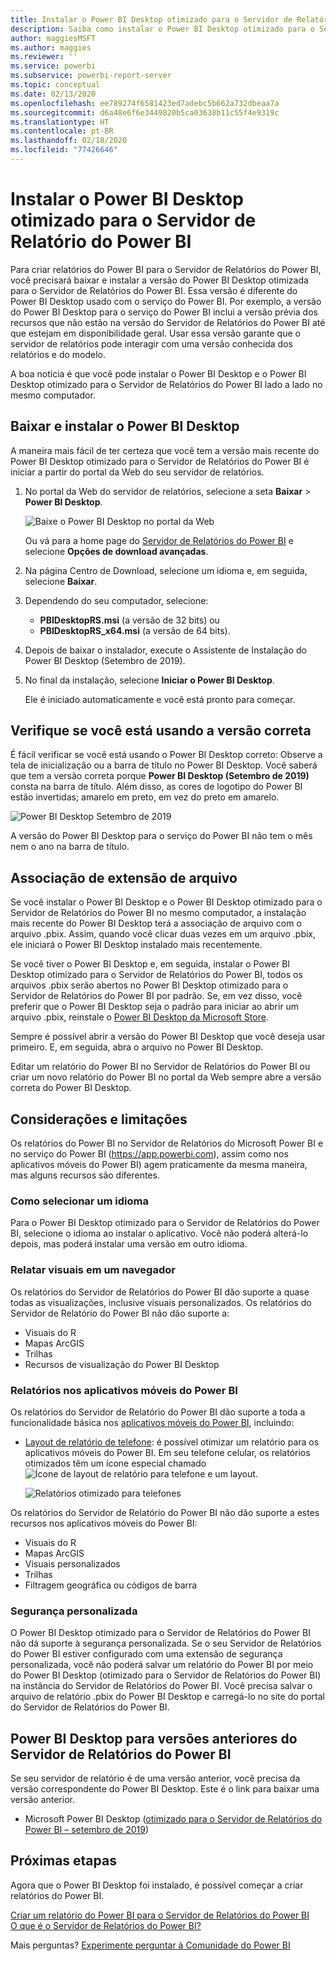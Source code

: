 ```yaml
---
title: Instalar o Power BI Desktop otimizado para o Servidor de Relatório do Power BI
description: Saiba como instalar o Power BI Desktop otimizado para o Servidor de Relatório do Power BI
author: maggiesMSFT
ms.author: maggies
ms.reviewer: ''
ms.service: powerbi
ms.subservice: powerbi-report-server
ms.topic: conceptual
ms.date: 02/13/2020
ms.openlocfilehash: ee789274f6581423ed7adebc5b662a732dbeaa7a
ms.sourcegitcommit: d6a48e6f6e3449820b5ca03638b11c55f4e9319c
ms.translationtype: HT
ms.contentlocale: pt-BR
ms.lasthandoff: 02/18/2020
ms.locfileid: "77426646"
---
```

# <a name="install-power-bi-desktop-optimized-for-power-bi-report-server"></a>Instalar o Power BI Desktop otimizado para o Servidor de Relatório do Power BI

Para criar relatórios do Power BI para o Servidor de Relatórios do Power BI, você precisará baixar e instalar a versão do Power BI Desktop otimizada para o Servidor de Relatórios do Power BI. Essa versão é diferente do Power BI Desktop usado com o serviço do Power BI. Por exemplo, a versão do Power BI Desktop para o serviço do Power BI inclui a versão prévia dos recursos que não estão na versão do Servidor de Relatórios do Power BI até que estejam em disponibilidade geral. Usar essa versão garante que o servidor de relatórios pode interagir com uma versão conhecida dos relatórios e do modelo. 

A boa notícia é que você pode instalar o Power BI Desktop e o Power BI Desktop otimizado para o Servidor de Relatórios do Power BI lado a lado no mesmo computador.

## <a name="download-and-install-power-bi-desktop"></a>Baixar e instalar o Power BI Desktop

A maneira mais fácil de ter certeza que você tem a versão mais recente do Power BI Desktop otimizado para o Servidor de Relatórios do Power BI é iniciar a partir do portal da Web do seu servidor de relatórios.

1. No portal da Web do servidor de relatórios, selecione a seta **Baixar** > **Power BI Desktop**.

    ![Baixe o Power BI Desktop no portal da Web](media/install-powerbi-desktop/report-server-download-web-portal.png)

    Ou vá para a home page do [Servidor de Relatórios do Power BI](https://powerbi.microsoft.com/report-server/) e selecione **Opções de download avançadas**.

2. Na página Centro de Download, selecione um idioma e, em seguida, selecione **Baixar**.

3. Dependendo do seu computador, selecione: 

    - **PBIDesktopRS.msi** (a versão de 32 bits) ou
    - **PBIDesktopRS_x64.msi** (a versão de 64 bits).

1. Depois de baixar o instalador, execute o Assistente de Instalação do Power BI Desktop (Setembro de 2019).

2. No final da instalação, selecione **Iniciar o Power BI Desktop**.

    Ele é iniciado automaticamente e você está pronto para começar.

## <a name="verify-youre-using-the-correct-version"></a>Verifique se você está usando a versão correta
É fácil verificar se você está usando o Power BI Desktop correto: Observe a tela de inicialização ou a barra de título no Power BI Desktop. Você saberá que tem a versão correta porque **Power BI Desktop (Setembro de 2019)** consta na barra de título. Além disso, as cores de logotipo do Power BI estão invertidas; amarelo em preto, em vez do preto em amarelo.

![Power BI Desktop Setembro de 2019](media/install-powerbi-desktop/power-bi-report-server-desktop-sept-2019.png)

A versão do Power BI Desktop para o serviço do Power BI não tem o mês nem o ano na barra de título.

## <a name="file-extension-association"></a>Associação de extensão de arquivo
Se você instalar o Power BI Desktop e o Power BI Desktop otimizado para o Servidor de Relatórios do Power BI no mesmo computador, a instalação mais recente do Power BI Desktop terá a associação de arquivo com o arquivo .pbix. Assim, quando você clicar duas vezes em um arquivo .pbix, ele iniciará o Power BI Desktop instalado mais recentemente.

Se você tiver o Power BI Desktop e, em seguida, instalar o Power BI Desktop otimizado para o Servidor de Relatórios do Power BI, todos os arquivos .pbix serão abertos no Power BI Desktop otimizado para o Servidor de Relatórios do Power BI por padrão. Se, em vez disso, você preferir que o Power BI Desktop seja o padrão para iniciar ao abrir um arquivo .pbix, reinstale o [Power BI Desktop da Microsoft Store](https://aka.ms/pbidesktopstore).

Sempre é possível abrir a versão do Power BI Desktop que você deseja usar primeiro. E, em seguida, abra o arquivo no Power BI Desktop.

Editar um relatório do Power BI no Servidor de Relatórios do Power BI ou criar um novo relatório do Power BI no portal da Web sempre abre a versão correta do Power BI Desktop.

## <a name="considerations-and-limitations"></a>Considerações e limitações

Os relatórios do Power BI no Servidor de Relatórios do Microsoft Power BI e no serviço do Power BI (https://app.powerbi.com), assim como nos aplicativos móveis do Power BI) agem praticamente da mesma maneira, mas alguns recursos são diferentes.

### <a name="selecting-a-language"></a>Como selecionar um idioma

Para o Power BI Desktop otimizado para o Servidor de Relatórios do Power BI, selecione o idioma ao instalar o aplicativo. Você não poderá alterá-lo depois, mas poderá instalar uma versão em outro idioma.

### <a name="report-visuals-in-a-browser"></a>Relatar visuais em um navegador

Os relatórios do Servidor de Relatórios do Power BI dão suporte a quase todas as visualizações, inclusive visuais personalizados. Os relatórios do Servidor de Relatório do Power BI não dão suporte a:

* Visuais do R
* Mapas ArcGIS
* Trilhas
* Recursos de visualização do Power BI Desktop

### <a name="reports-in-the-power-bi-mobile-apps"></a>Relatórios nos aplicativos móveis do Power BI

Os relatórios do Servidor de Relatório do Power BI dão suporte a toda a funcionalidade básica nos [aplicativos móveis do Power BI](../consumer/mobile/mobile-apps-for-mobile-devices.md), incluindo:

* [Layout de relatório de telefone](../desktop-create-phone-report.md): é possível otimizar um relatório para os aplicativos móveis do Power BI. Em seu telefone celular, os relatórios otimizados têm um ícone especial chamado ![Ícone de layout de relatório para telefone](media/install-powerbi-desktop/power-bi-rs-mobile-optimized-icon.png) e um layout.
  
    ![Relatórios otimizado para telefones](media/install-powerbi-desktop/power-bi-rs-mobile-optimized-report.png)

Os relatórios do Servidor de Relatório do Power BI não dão suporte a estes recursos nos aplicativos móveis do Power BI:

* Visuais do R
* Mapas ArcGIS
* Visuais personalizados
* Trilhas
* Filtragem geográfica ou códigos de barra

### <a name="custom-security"></a>Segurança personalizada

O Power BI Desktop otimizado para o Servidor de Relatórios do Power BI não dá suporte à segurança personalizada. Se o seu Servidor de Relatórios do Power BI estiver configurado com uma extensão de segurança personalizada, você não poderá salvar um relatório do Power BI por meio do Power BI Desktop (otimizado para o Servidor de Relatórios do Power BI) na instância do Servidor de Relatórios do Power BI. Você precisa salvar o arquivo de relatório .pbix do Power BI Desktop e carregá-lo no site do portal do Servidor de Relatórios do Power BI.

## <a name="power-bi-desktop-for-earlier-versions-of-power-bi-report-server"></a>Power BI Desktop para versões anteriores do Servidor de Relatórios do Power BI

Se seu servidor de relatório é de uma versão anterior, você precisa da versão correspondente do Power BI Desktop. Este é o link para baixar uma versão anterior.

- Microsoft Power BI Desktop ([otimizado para o Servidor de Relatórios do Power BI – setembro de 2019](https://go.microsoft.com/fwlink/?linkid=2103723))

## <a name="next-steps"></a>Próximas etapas

Agora que o Power BI Desktop foi instalado, é possível começar a criar relatórios do Power BI.

[Criar um relatório do Power BI para o Servidor de Relatórios do Power BI](quickstart-create-powerbi-report.md)  
[O que é o Servidor de Relatórios do Power BI?](get-started.md)

Mais perguntas? [Experimente perguntar à Comunidade do Power BI](https://community.powerbi.com/)
